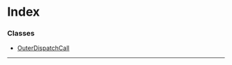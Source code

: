 

# Index

### Classes

* [OuterDispatchCall](../classes/_metadata_v1_outerdispatch_.outerdispatchcall.md)

---

